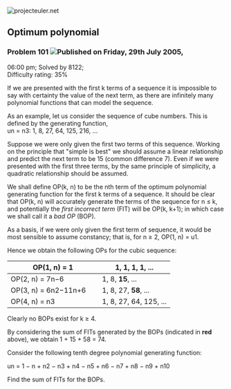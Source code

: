 ![projecteuler.net](images/print_page_logo.png)

## Optimum polynomial

### Problem 101 ![](images/icon_info.png)Published on Friday, 29th July 2005,
06:00 pm; Solved by 8122;  
Difficulty rating: 35%

If we are presented with the first k terms of a sequence it is impossible to
say with certainty the value of the next term, as there are infinitely many
polynomial functions that can model the sequence.

As an example, let us consider the sequence of cube numbers. This is defined
by the generating function,  
un = n3: 1, 8, 27, 64, 125, 216, ...

Suppose we were only given the first two terms of this sequence. Working on
the principle that "simple is best" we should assume a linear relationship and
predict the next term to be 15 (common difference 7). Even if we were
presented with the first three terms, by the same principle of simplicity, a
quadratic relationship should be assumed.

We shall define OP(k, n) to be the nth term of the optimum polynomial
generating function for the first k terms of a sequence. It should be clear
that OP(k, n) will accurately generate the terms of the sequence for n ≤ k,
and potentially the _first incorrect term_ (FIT) will be OP(k, k+1); in which
case we shall call it a _bad OP_ (BOP).

As a basis, if we were only given the first term of sequence, it would be most
sensible to assume constancy; that is, for n ≥ 2, OP(1, n) = u1.

Hence we obtain the following OPs for the cubic sequence:

OP(1, n) = 1 | 1, **1**, 1, 1, ...  
---|---  
OP(2, n) = 7n−6 | 1, 8, **15**, ...  
OP(3, n) = 6n2−11n+6      | 1, 8, 27, **58**, ...  
OP(4, n) = n3 | 1, 8, 27, 64, 125, ...  
  
Clearly no BOPs exist for k ≥ 4.

By considering the sum of FITs generated by the BOPs (indicated in **red**
above), we obtain 1 + 15 + 58 = 74.

Consider the following tenth degree polynomial generating function:

un = 1 − n \+ n2 − n3 \+ n4 − n5 \+ n6 − n7 \+ n8 − n9 \+ n10

Find the sum of FITs for the BOPs.

  
  

